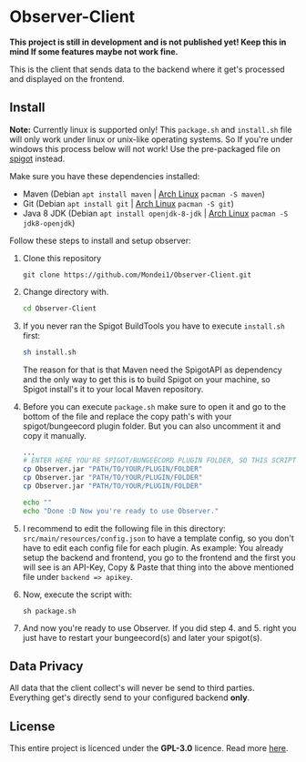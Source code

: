# Observer-Client
**This project is still in development and is not published yet! Keep this in mind If some features maybe not work fine.**

This is the client that sends data to the backend where it get's processed and displayed on the frontend.

## Install
**Note:** Currently linux is supported only! This `package.sh` and `install.sh` file will only work under linux or unix-like operating systems.
So If you're under windows this process below will not work! Use the pre-packaged file on [spigot]() instead.

Make sure you have these dependencies installed:

* Maven (Debian `apt install maven` | [Arch Linux](https://www.archlinux.org/packages/community/any/maven/) `pacman -S maven`)
* Git (Debian `apt install git` | [Arch Linux](https://www.archlinux.org/packages/extra/x86_64/git/) `pacman -S git`)
* Java 8 JDK (Debian `apt install openjdk-8-jdk` | [Arch Linux](https://www.archlinux.org/packages/extra/x86_64/jdk8-openjdk/) `pacman -S jdk8-openjdk`)

Follow these steps to install and setup observer:

1. Clone this repository
    ```shell
    git clone https://github.com/Mondei1/Observer-Client.git
    ```
2. Change directory with.
    ```sh
    cd Observer-Client
    ```
3. If you never ran the Spigot BuildTools you have to execute `install.sh` first:
    ```sh
    sh install.sh
    ```
    The reason for that is that Maven need the SpigotAPI as dependency and the only way to get this is to build Spigot on your machine, so Spigot install's it to your local Maven repository.
4. Before you can execute `package.sh` make sure to open it and go to the bottom of the file
and replace the copy path's with your spigot/bungeecord plugin folder. But you can also uncomment it and copy it manually.
    ```sh
    ...
    # ENTER HERE YOU'RE SPIGOT/BUNGEECORD PLUGIN FOLDER, SO THIS SCRIPT WILL COPY THE FINAL JAR INTO YOUR PLUGINS FOLDER.
    cp Observer.jar "PATH/TO/YOUR/PLUGIN/FOLDER"
    cp Observer.jar "PATH/TO/YOUR/PLUGIN/FOLDER"
    cp Observer.jar "PATH/TO/YOUR/PLUGIN/FOLDER"

    echo ""
    echo "Done :D Now you're ready to use Observer."
    ```
5. I recommend to edit the following file in this directory: `src/main/resources/config.json` to have a template config, so you don't have to edit each config file for each plugin. As example: You already setup the backend and frontend, you go to the frontend and the first you will see is an API-Key, Copy & Paste that thing into the above mentioned file under `backend => apikey`.

6. Now, execute the script with:
    ```
    sh package.sh
    ```
7. And now you're ready to use Observer. If you did step 4. and 5. right you just have to restart your bungeecord(s) and later your spigot(s).

## Data Privacy
All data that the client collect's will never be send to third parties. Everything get's directly send to your configured backend **only**.

## License
This entire project is licenced under the **GPL-3.0** licence. Read more [here](https://github.com/Mondei1/Observer-Client/blob/master/LICENSE).